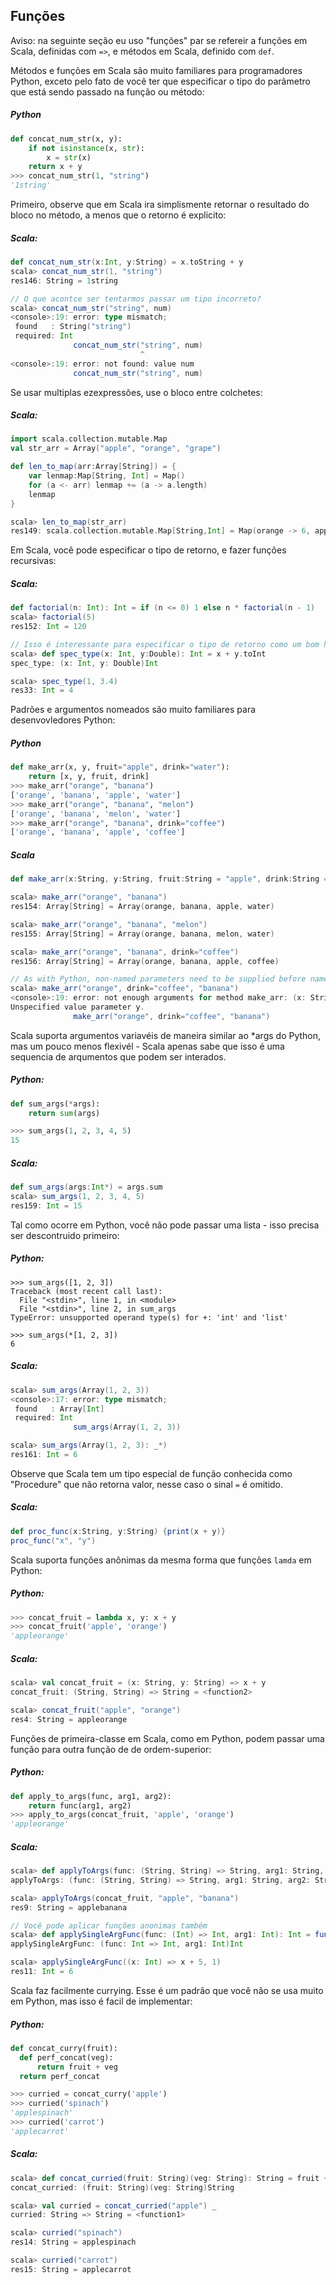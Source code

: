 Funções
---------

Aviso: na seguinte seção eu uso "funções" par se refereir a funções em Scala, definidas com  `=>`, e métodos em Scala, definido com `def`.

Métodos e funções em Scala são muito familiares para programadores Python, exceto pelo fato de você ter que especificar o tipo do parãmetro que está sendo passado na função ou método:

##### Python
```python
def concat_num_str(x, y):
    if not isinstance(x, str):
        x = str(x)
    return x + y
>>> concat_num_str(1, "string")
'1string'
```

Primeiro, observe que em Scala ira simplismente retornar o resultado do bloco no método, a menos que o retorno é explicito:

##### Scala:
```scala
def concat_num_str(x:Int, y:String) = x.toString + y
scala> concat_num_str(1, "string")
res146: String = 1string

// O que acontce ser tentarmos passar um tipo incorreto?
scala> concat_num_str("string", num)
<console>:19: error: type mismatch;
 found   : String("string")
 required: Int
              concat_num_str("string", num)
                             ^
<console>:19: error: not found: value num
              concat_num_str("string", num)
```

Se usar multiplas ezexpressões, use o bloco entre colchetes:

##### Scala:
```scala
import scala.collection.mutable.Map
val str_arr = Array("apple", "orange", "grape")

def len_to_map(arr:Array[String]) = {
    var lenmap:Map[String, Int] = Map()
    for (a <- arr) lenmap += (a -> a.length)
    lenmap
}

scala> len_to_map(str_arr)
res149: scala.collection.mutable.Map[String,Int] = Map(orange -> 6, apple -> 5, grape -> 5)
```

Em Scala, você pode especificar o tipo de retorno, e fazer funções recursivas:

##### Scala:
```scala
def factorial(n: Int): Int = if (n <= 0) 1 else n * factorial(n - 1)
scala> factorial(5)
res152: Int = 120

// Isso é interessante para especificar o tipo de retorno como um bom hábito
scala> def spec_type(x: Int, y:Double): Int = x + y.toInt
spec_type: (x: Int, y: Double)Int

scala> spec_type(1, 3.4)
res33: Int = 4
```

Padrões e argumentos nomeados são muito familiares para desenvovledores Python:

##### Python
```python
def make_arr(x, y, fruit="apple", drink="water"):
    return [x, y, fruit, drink]
>>> make_arr("orange", "banana")
['orange', 'banana', 'apple', 'water']
>>> make_arr("orange", "banana", "melon")
['orange', 'banana', 'melon', 'water']
>>> make_arr("orange", "banana", drink="coffee")
['orange', 'banana', 'apple', 'coffee']
```

##### Scala
```scala
def make_arr(x:String, y:String, fruit:String = "apple", drink:String = "water") = Array(x, y, fruit, drink)

scala> make_arr("orange", "banana")
res154: Array[String] = Array(orange, banana, apple, water)

scala> make_arr("orange", "banana", "melon")
res155: Array[String] = Array(orange, banana, melon, water)

scala> make_arr("orange", "banana", drink="coffee")
res156: Array[String] = Array(orange, banana, apple, coffee)

// As with Python, non-named parameters need to be supplied before named ones
scala> make_arr("orange", drink="coffee", "banana")
<console>:19: error: not enough arguments for method make_arr: (x: String, y: String, fruit: String, drink: String)Array[String].
Unspecified value parameter y.
              make_arr("orange", drink="coffee", "banana")
```

Scala suporta argumentos variavéis de maneira similar ao *args do Python, mas um pouco menos flexivél - Scala apenas sabe que isso é uma sequencia de arqumentos que podem ser interados.

##### Python:
```python
def sum_args(*args):
    return sum(args)

>>> sum_args(1, 2, 3, 4, 5)
15
```

##### Scala:
```scala
def sum_args(args:Int*) = args.sum
scala> sum_args(1, 2, 3, 4, 5)
res159: Int = 15
```

Tal como ocorre em Python, você não pode passar uma lista - isso precisa ser descontruido primeiro:

##### Python:
```
>>> sum_args([1, 2, 3])
Traceback (most recent call last):
  File "<stdin>", line 1, in <module>
  File "<stdin>", line 2, in sum_args
TypeError: unsupported operand type(s) for +: 'int' and 'list'

>>> sum_args(*[1, 2, 3])
6
```

##### Scala:
```scala
scala> sum_args(Array(1, 2, 3))
<console>:17: error: type mismatch;
 found   : Array[Int]
 required: Int
              sum_args(Array(1, 2, 3))

scala> sum_args(Array(1, 2, 3): _*)
res161: Int = 6
```

Observe que Scala tem um tipo especial de função conhecida como "Procedure" que não retorna valor, nesse caso o sinal `=` é omitido.

##### Scala:
```scala
def proc_func(x:String, y:String) {print(x + y)}
proc_func("x", "y")
```

Scala suporta funções anônimas da mesma forma que funções `lamda` em Python:

##### Python:
```python
>>> concat_fruit = lambda x, y: x + y
>>> concat_fruit('apple', 'orange')
'appleorange'
```

##### Scala:
```scala
scala> val concat_fruit = (x: String, y: String) => x + y
concat_fruit: (String, String) => String = <function2>

scala> concat_fruit("apple", "orange")
res4: String = appleorange
```

Funções de primeira-classe em Scala, como em Python, podem passar uma função para outra função de de ordem-superior:

##### Python:
```python
def apply_to_args(func, arg1, arg2):
    return func(arg1, arg2)
>>> apply_to_args(concat_fruit, 'apple', 'orange')
'appleorange'
```

##### Scala:
```scala
scala> def applyToArgs(func: (String, String) => String, arg1: String, arg2: String): String = func(arg1, arg2)
applyToArgs: (func: (String, String) => String, arg1: String, arg2: String)String

scala> applyToArgs(concat_fruit, "apple", "banana")
res9: String = applebanana

// Você pode aplicar funções anonimas também 
scala> def applySingleArgFunc(func: (Int) => Int, arg1: Int): Int = func(arg1)
applySingleArgFunc: (func: Int => Int, arg1: Int)Int

scala> applySingleArgFunc((x: Int) => x + 5, 1)
res11: Int = 6
```

Scala faz facilmente currying. Esse é um padrão que você não se usa muito em Python, mas isso é facil de implementar: 

##### Python:
```python
def concat_curry(fruit):
  def perf_concat(veg):
      return fruit + veg
  return perf_concat

>>> curried = concat_curry('apple')
>>> curried('spinach')
'applespinach'
>>> curried('carrot')
'applecarrot'
```

##### Scala:
```scala
scala> def concat_curried(fruit: String)(veg: String): String = fruit + veg
concat_curried: (fruit: String)(veg: String)String

scala> val curried = concat_curried("apple") _
curried: String => String = <function1>

scala> curried("spinach")
res14: String = applespinach

scala> curried("carrot")
res15: String = applecarrot
```

